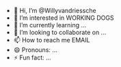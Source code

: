- 👋 Hi, I’m @Willyvandriessche
- 👀 I’m interested in WORKING DOGS
- 🌱 I’m currently learning ...
- 💞️ I’m looking to collaborate on ...
- 📫 How to reach me EMAIL
- 😄 Pronouns: ...
- ⚡ Fun fact: ...

<!---
Willyvandriessche/Willyvandriessche is a ✨ special ✨ repository because its `README.md` (this file) appears on your GitHub profile.
You can click the Preview link to take a look at your changes.
--->
